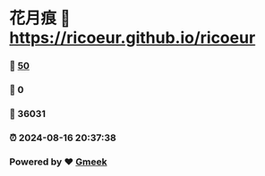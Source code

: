 # 花月痕 :link: https://ricoeur.github.io/ricoeur 
### :page_facing_up: [50](https://ricoeur.github.io/ricoeur/tag.html) 
### :speech_balloon: 0 
### :hibiscus: 36031 
### :alarm_clock: 2024-08-16 20:37:38 
### Powered by :heart: [Gmeek](https://github.com/Meekdai/Gmeek)
